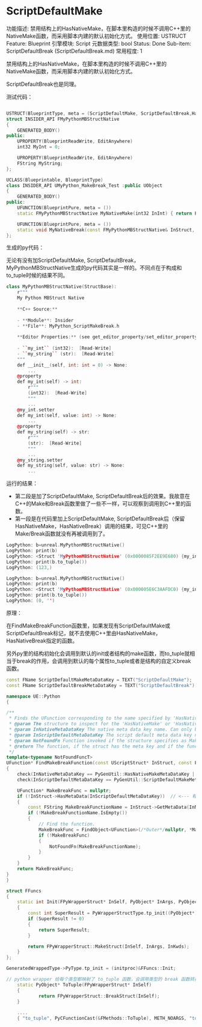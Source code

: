 # ScriptDefaultMake

功能描述: 禁用结构上的HasNativeMake，在脚本里构造的时候不调用C++里的NativeMake函数，而采用脚本内建的默认初始化方式。
使用位置: USTRUCT
Feature: Blueprint
引擎模块: Script
元数据类型: bool
Status: Done
Sub-item: ScriptDefaultBreak (ScriptDefaultBreak.md)
常用程度: 1

禁用结构上的HasNativeMake，在脚本里构造的时候不调用C++里的NativeMake函数，而采用脚本内建的默认初始化方式。

ScriptDefaultBreak也是同理。

测试代码：

```cpp

USTRUCT(BlueprintType, meta = (ScriptDefaultMake, ScriptDefaultBreak,HasNativeMake = "/Script/Insider.MyPython_MakeBreak_Test.MyNativeMake", HasNativeBreak = "/Script/Insider.MyPython_MakeBreak_Test.MyNativeBreak"))
struct INSIDER_API FMyPythonMBStructNative
{
	GENERATED_BODY()
public:
	UPROPERTY(BlueprintReadWrite, EditAnywhere)
	int32 MyInt = 0;

	UPROPERTY(BlueprintReadWrite, EditAnywhere)
	FString MyString;
};

UCLASS(Blueprintable, BlueprintType)
class INSIDER_API UMyPython_MakeBreak_Test :public UObject
{
	GENERATED_BODY()
public:
	UFUNCTION(BlueprintPure, meta = ())
	static FMyPythonMBStructNative MyNativeMake(int32 InInt) { return FMyPythonMBStructNative{ InInt,TEXT("Hello") }; }

	UFUNCTION(BlueprintPure, meta = ())
	static void MyNativeBreak(const FMyPythonMBStructNative& InStruct, int& outInt) { outInt = InStruct.MyInt + 123;  }
};

```

生成的py代码：

无论有没有加ScriptDefaultMake, ScriptDefaultBreak，MyPythonMBStructNative生成的py代码其实是一样的。不同点在于构成和to_tuple时候的结果不同。

```cpp
class MyPythonMBStructNative(StructBase):
    r"""
    My Python MBStruct Native
    
    **C++ Source:**
    
    - **Module**: Insider
    - **File**: MyPython_ScriptMakeBreak.h
    
    **Editor Properties:** (see get_editor_property/set_editor_property)
    
    - ``my_int`` (int32):  [Read-Write]
    - ``my_string`` (str):  [Read-Write]
    """
    def __init__(self, int: int = 0) -> None:
        ...
    @property
    def my_int(self) -> int:
        r"""
        (int32):  [Read-Write]
        """
        ...
    @my_int.setter
    def my_int(self, value: int) -> None:
        ...
    @property
    def my_string(self) -> str:
        r"""
        (str):  [Read-Write]
        """
        ...
    @my_string.setter
    def my_string(self, value: str) -> None:
        ...
```

运行的结果：

- 第二段是加了ScriptDefaultMake, ScriptDefaultBreak后的效果。我故意在C++的Make和Break函数里做了一些不一样，可以观察到调用到C++里的函数。
- 第一段是在代码里加上ScriptDefaultMake, ScriptDefaultBreak后（保留HasNativeMake，HasNativeBreak）调用的结果，可见C++里的Make/Break函数就没有再被调用到了。

```cpp
LogPython: b=unreal.MyPythonMBStructNative()
LogPython: print(b)
LogPython: <Struct 'MyPythonMBStructNative' (0x0000085F2EE9E680) {my_int: 0, my_string: "Hello"}>
LogPython: print(b.to_tuple())
LogPython: (123,)

LogPython: b=unreal.MyPythonMBStructNative()
LogPython: print(b)
LogPython: <Struct 'MyPythonMBStructNative' (0x000005E6C3AAFDC0) {my_int: 0, my_string: ""}>
LogPython: print(b.to_tuple())
LogPython: (0, '')
```

原理：

在FindMakeBreakFunction函数里，如果发现有ScriptDefaultMake或ScriptDefaultBreak标记，就不去使用C++里由HasNativeMake，HasNativeBreak指定的函数。

另外py里的结构初始化会调用到默认的init或者结构的make函数，而to_tuple就相当于break的作用，会调用到默认的每个属性to_tuple或者是结构的自定义break函数。

```cpp
const FName ScriptDefaultMakeMetaDataKey = TEXT("ScriptDefaultMake");
const FName ScriptDefaultBreakMetaDataKey = TEXT("ScriptDefaultBreak");

namespace UE::Python
{

/**
 * Finds the UFunction corresponding to the name specified by 'HasNativeMake' or 'HasNativeBreak' meta data key.
 * @param The structure to inspect for the 'HasNativeMake' or 'HasNativeBreak' meta data keys.
 * @param InNativeMetaDataKey The native meta data key name. Can only be 'HasNativeMake' or 'HasNativeBreak'.
 * @param InScriptDefaultMetaDataKey The script default meta data key name. Can only be 'ScriptDefaultMake' or 'ScriptDefaultBreak'.
 * @param NotFoundFn Function invoked if the structure specifies as Make or Break function, but the function couldn't be found.
 * @return The function, if the struct has the meta key and if the function was found. Null otherwise.
 */
template<typename NotFoundFuncT>
UFunction* FindMakeBreakFunction(const UScriptStruct* InStruct, const FName& InNativeMetaDataKey, const FName& InScriptDefaultMetaDataKey, const NotFoundFuncT& NotFoundFn)
{
	check(InNativeMetaDataKey == PyGenUtil::HasNativeMakeMetaDataKey || InNativeMetaDataKey == PyGenUtil::HasNativeBreakMetaDataKey);
	check(InScriptDefaultMetaDataKey == PyGenUtil::ScriptDefaultMakeMetaDataKey || InScriptDefaultMetaDataKey == PyGenUtil::ScriptDefaultBreakMetaDataKey);

	UFunction* MakeBreakFunc = nullptr;
	if (!InStruct->HasMetaData(InScriptDefaultMetaDataKey))  // <--- 有了default, 会直接返回null
	{
		const FString MakeBreakFunctionName = InStruct->GetMetaData(InNativeMetaDataKey);
		if (!MakeBreakFunctionName.IsEmpty())
		{
			// Find the function.
			MakeBreakFunc = FindObject<UFunction>(/*Outer*/nullptr, *MakeBreakFunctionName, /*ExactClass*/true);
			if (!MakeBreakFunc)
			{
				NotFoundFn(MakeBreakFunctionName);
			}
		}
	}
	return MakeBreakFunc;
}
}

struct FFuncs
{
	static int Init(FPyWrapperStruct* InSelf, PyObject* InArgs, PyObject* InKwds)
	{
		const int SuperResult = PyWrapperStructType.tp_init((PyObject*)InSelf, InArgs, InKwds);
		if (SuperResult != 0)
		{
			return SuperResult;
		}

		return FPyWrapperStruct::MakeStruct(InSelf, InArgs, InKwds);
	}
};

GeneratedWrappedType->PyType.tp_init = (initproc)&FFuncs::Init;

// python wrapper 给每个类型都映射了 to_tuple 函数，会调用类型的 break 函数转换为 tuple
	static PyObject* ToTuple(FPyWrapperStruct* InSelf)
	{
			return FPyWrapperStruct::BreakStruct(InSelf);
	}
	
	....
	{ "to_tuple", PyCFunctionCast(&FMethods::ToTuple), METH_NOARGS, "to_tuple(self) -> Tuple[object, ...] -- break this Unreal struct into a tuple of its properties" },
```